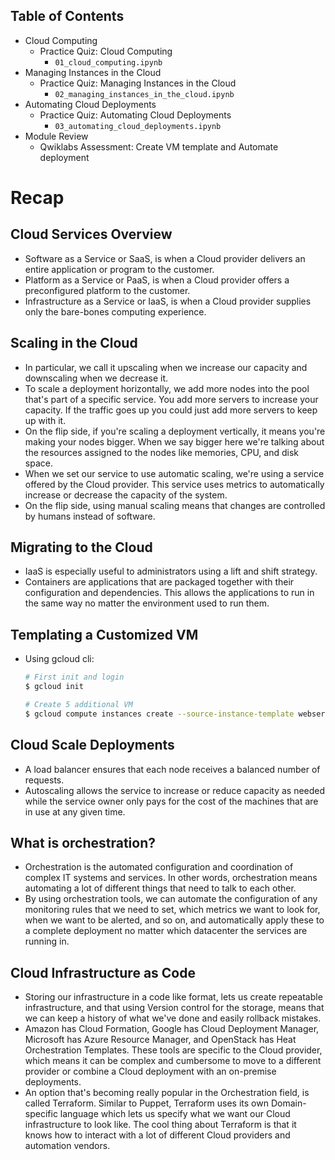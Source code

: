 Table of Contents
-----------------

  * Cloud Computing
    * Practice Quiz: Cloud Computing <br>
        * `01_cloud_computing.ipynb`
  * Managing Instances in the Cloud
    * Practice Quiz: Managing Instances in the Cloud <br>
        * `02_managing_instances_in_the_cloud.ipynb` 
  * Automating Cloud Deployments
    * Practice Quiz: Automating Cloud Deployments <br>
        * `03_automating_cloud_deployments.ipynb`
  * Module Review
    * Qwiklabs Assessment: Create VM template and Automate deployment <br>

# Recap
## Cloud Services Overview
- Software as a Service or SaaS, is when a Cloud provider delivers an entire application or program to the customer.
- Platform as a Service or PaaS, is when a Cloud provider offers a preconfigured platform to the customer.
- Infrastructure as a Service or IaaS, is when a Cloud provider supplies only the bare-bones computing experience. 

## Scaling in the Cloud
- In particular, we call it upscaling when we increase our capacity and downscaling when we decrease it. 
- To scale a deployment horizontally, we add more nodes into the pool that's part of a specific service. You add more servers to increase your capacity. If the traffic goes up you could just add more servers to keep up with it.
- On the flip side, if you're scaling a deployment vertically, it means you're making your nodes bigger. When we say bigger here we're talking about the resources assigned to the nodes like memories, CPU, and disk space.
- When we set our service to use automatic scaling, we're using a service offered by the Cloud provider. This service uses metrics to automatically increase or decrease the capacity of the system.
- On the flip side, using manual scaling means that changes are controlled by humans instead of software.

## Migrating to the Cloud
- IaaS is especially useful to administrators using a lift and shift strategy. 
- Containers are applications that are packaged together with their configuration and dependencies. This allows the applications to run in the same way no matter the environment used to run them. 

## Templating a Customized VM
- Using gcloud cli:

  ```bash
  # First init and login
  $ gcloud init

  # Create 5 additional VM
  $ gcloud compute instances create --source-instance-template webserver-template ws1 ws2 ws3 ws4 ws5
  ```

## Cloud Scale Deployments
- A load balancer ensures that each node receives a balanced number of requests.
- Autoscaling allows the service to increase or reduce capacity as needed while the service owner only pays for the cost of the machines that are in use at any given time.

## What is orchestration?
- Orchestration is the automated configuration and coordination of complex IT systems and services. In other words, orchestration means automating a lot of different things that need to talk to each other. 
- By using orchestration tools, we can automate the configuration of any monitoring rules that we need to set, which metrics we want to look for, when we want to be alerted, and so on, and automatically apply these to a complete deployment no matter which datacenter the services are running in.

## Cloud Infrastructure as Code
- Storing our infrastructure in a code like format, lets us create repeatable infrastructure, and that using Version control for the storage, means that we can keep a history of what we've done and easily rollback mistakes.
- Amazon has Cloud Formation, Google has Cloud Deployment Manager, Microsoft has Azure Resource Manager, and OpenStack has Heat Orchestration Templates. These tools are specific to the Cloud provider, which means it can be complex and cumbersome to move to a different provider or combine a Cloud deployment with an on-premise deployments.
- An option that's becoming really popular in the Orchestration field, is called Terraform. Similar to Puppet, Terraform uses its own Domain-specific language which lets us specify what we want our Cloud infrastructure to look like. The cool thing about Terraform is that it knows how to interact with a lot of different Cloud providers and automation vendors.